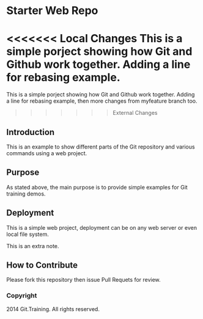 # Starter Web Repo

<<<<<<< Local Changes
This is a simple porject showing how Git and Github work together. Adding a line for rebasing example. 
=======
This is a simple porject showing how Git and Github work together. Adding a line for rebasing example, then more changes from myfeature branch too.
>>>>>>> External Changes

## Introduction

This is an example to show different parts of the Git repository and various commands using a web project. 

## Purpose

As stated above, the main purpose is to provide simple examples for Git training demos.

## Deployment

This is a simple web project, deployment can be on any web server or even local file system.

This is an extra note.
 

## How to Contribute

Please fork this repository then issue Pull Requets for review.

### Copyright

2014 Git.Training. All rights reserved.
